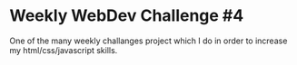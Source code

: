 # Weekly WebDev Challenge #4

One of the many weekly challanges project which I do in order to increase my html/css/javascript skills.